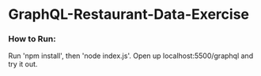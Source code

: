 # GraphQL-Restaurant-Data-Exercise

### How to Run: 
<p>Run 'npm install', then 'node index.js'. Open up localhost:5500/graphql and try it out.</p>
